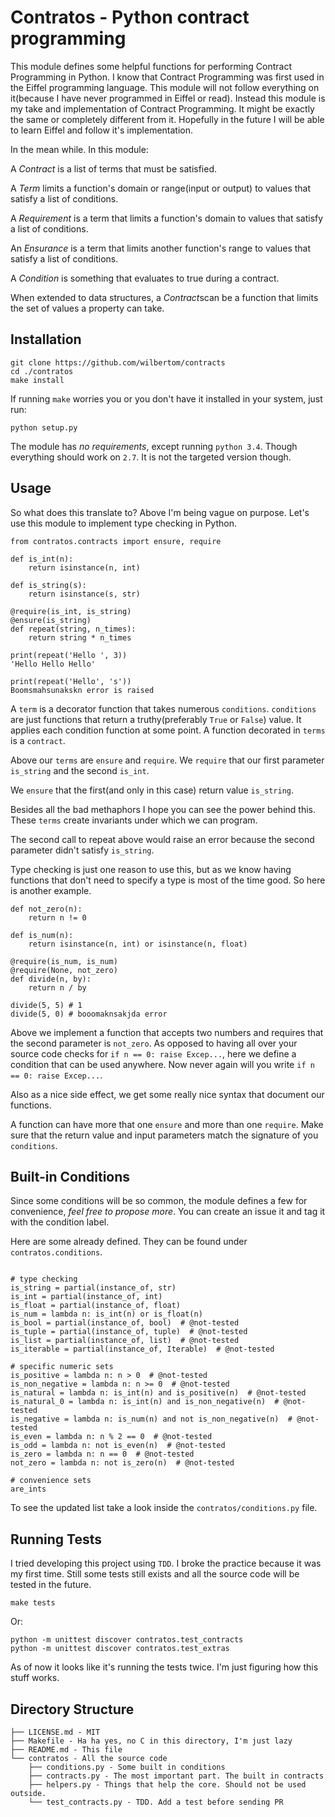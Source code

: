 # Contratos - Python contract programming

This module defines some helpful functions for performing
Contract Programming in Python. I know that Contract Programming
was first used in the Eiffel programming language. This module
will not follow everything on it(because I have never programmed
in Eiffel or read). Instead this module is my take and implementation 
of Contract Programming. It might be exactly the same or completely 
different from it. Hopefully in the future I will be able to 
learn Eiffel and follow it's implementation.

In the mean while. In this module:

A *Contract* is a list of terms that must be satisfied.

A *Term* limits a function's domain or range(input or output) to
values that satisfy a list of conditions.

A *Requirement* is a term that limits a function's domain to
values that satisfy a list of conditions.

An *Ensurance* is a term that limits another function's range to
values that satisfy a list of conditions.

A *Condition* is something that evaluates to true during a contract.

When extended to data structures, a *Contract*scan be a function that limits
the set of values a property can take.

## Installation

```
git clone https://github.com/wilbertom/contracts
cd ./contratos
make install

```

If running `make` worries you or you don't have it installed in your system,
just run:

```
python setup.py

```

The module has *no requirements*, except running `python 3.4`. Though
everything should work on `2.7`. It is not the targeted version though.

## Usage

So what does this translate to? Above I'm being vague on purpose. Let's use
this module to implement type checking in Python.

```
from contratos.contracts import ensure, require

def is_int(n):
    return isinstance(n, int)

def is_string(s):
    return isinstance(s, str)

@require(is_int, is_string)
@ensure(is_string)
def repeat(string, n_times):
    return string * n_times

print(repeat('Hello ', 3))
'Hello Hello Hello'

print(repeat('Hello', 's'))
Boomsmahsunakskn error is raised

```

A `term` is a decorator function that takes numerous
`conditions`. `conditions` are just functions that return
a truthy(preferably `True` or `False`) value. It applies
each condition function at some point. A function decorated
in `terms` is a `contract`. 

Above our `terms` are `ensure` and `require`. We `require`
that our first parameter `is_string` and the second `is_int`.

We `ensure` that the first(and only in this case) return value
`is_string`.

Besides all the bad methaphors I hope you can see the power
behind this. These `terms` create invariants under which we
can program. 

The second call to repeat above would raise an error
because the second parameter didn't satisfy `is_string`.

Type checking is just one reason to use this, but as we
know having functions that don't need to specify a type
is most of the time good. So here is another example.

```
def not_zero(n):
    return n != 0

def is_num(n):
    return isinstance(n, int) or isinstance(n, float)

@require(is_num, is_num)
@require(None, not_zero)
def divide(n, by):
    return n / by

divide(5, 5) # 1
divide(5, 0) # booomaknsakjda error

```

Above we implement a function that accepts two numbers and
requires that the second parameter is `not_zero`. As opposed
to having all over your source code checks for 
`if n == 0: raise Excep...`, here we define a condition 
that can be used anywhere. Now never again will you write 
`if n == 0: raise Excep...`.

Also as a nice side effect, we get some really nice syntax that
document our functions.

A function can have more that one `ensure` and more than one
`require`. Make sure that the return value and input parameters
match the signature of you `conditions`.

## Built-in Conditions

Since some conditions will be so common, the module defines a
few for convenience, *feel free to propose more*. You can create
an issue it and tag it with the condition label.

Here are some already defined. They can be found under
`contratos.conditions`.

```

# type checking
is_string = partial(instance_of, str)
is_int = partial(instance_of, int)
is_float = partial(instance_of, float)
is_num = lambda n: is_int(n) or is_float(n)
is_bool = partial(instance_of, bool)  # @not-tested
is_tuple = partial(instance_of, tuple)  # @not-tested
is_list = partial(instance_of, list)  # @not-tested
is_iterable = partial(instance_of, Iterable)  # @not-tested

# specific numeric sets
is_positive = lambda n: n > 0  # @not-tested
is_non_negative = lambda n: n >= 0  # @not-tested
is_natural = lambda n: is_int(n) and is_positive(n)  # @not-tested
is_natural_0 = lambda n: is_int(n) and is_non_negative(n)  # @not-tested
is_negative = lambda n: is_num(n) and not is_non_negative(n)  # @not-tested
is_even = lambda n: n % 2 == 0  # @not-tested
is_odd = lambda n: not is_even(n)  # @not-tested
is_zero = lambda n: n == 0  # @not-tested
not_zero = lambda n: not is_zero(n)  # @not-tested

# convenience sets
are_ints

```

To see the updated list take a look inside the `contratos/conditions.py` file.

## Running Tests

I tried developing this project using `TDD`. I broke the practice because it was
my first time. Still some tests still exists and all the source code will be
tested in the future.

```
make tests

```

Or:

```
python -m unittest discover contratos.test_contracts
python -m unittest discover contratos.test_extras

```

As of now it looks like it's running the tests twice. I'm
just figuring how this stuff works.

## Directory Structure

```
├── LICENSE.md - MIT
├── Makefile - Ha ha yes, no C in this directory, I'm just lazy
├── README.md - This file
└── contratos - All the source code
    ├── conditions.py - Some built in conditions
    ├── contracts.py - The most important part. The built in contracts
    ├── helpers.py - Things that help the core. Should not be used outside.
    └── test_contracts.py - TDD. Add a test before sending PR
```
